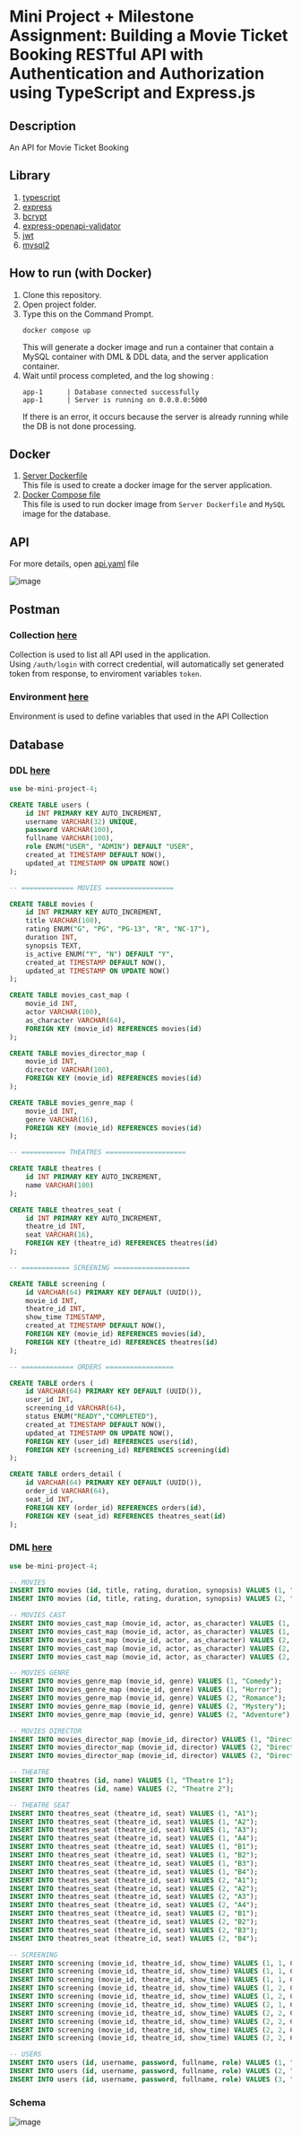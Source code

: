 # Mini Project + Milestone Assignment: Building a Movie Ticket Booking RESTful API with Authentication and Authorization using TypeScript and Express.js

## Description

An API for Movie Ticket Booking

## Library
1. [typescript](https://www.npmjs.com/package/typescript)
2. [express](https://www.npmjs.com/package/express)
3. [bcrypt](https://www.npmjs.com/package/bcrypt)
4. [express-openapi-validator](https://www.npmjs.com/package/express-openapi-validator)
5. [jwt](https://www.npmjs.com/package/jsonwebtoken)
5. [mysql2](https://www.npmjs.com/package/mysql2)

## How to run (with Docker)
1. Clone this repository.
2. Open project folder.
3. Type this on the Command Prompt.
	```
	docker compose up
	```
	This will generate a docker image and run a container that contain a MySQL container with DML & DDL data, and the server application container.
4. Wait until process completed, and the log showing :
	```properties
	app-1      | Database connected successfully
	app-1      | Server is running on 0.0.0.0:5000
	```
	If there is an error, it occurs because the server is already running while the DB is not done processing.

## Docker
1. [Server Dockerfile](https://github.com/ayaayawae-dxg/revou-be-mini-project-4-bona/blob/main/Dockerfile)  
This file is used to create a docker image for the server application.
2. [Docker Compose file](https://github.com/ayaayawae-dxg/revou-be-mini-project-4-bona/blob/main/docker-compose.yml)  
This file is used to run docker image from `Server Dockerfile` and `MySQL` image for the database. 


## API
For more details, open [api.yaml](https://github.com/ayaayawae-dxg/revou-be-mini-project-4-bona/blob/main/api.yaml) file

![image](https://github.com/ayaayawae-dxg/revou-be-mini-project-4-bona/assets/156976045/30607c61-e222-418e-9abe-f3118a9bf75f)

## Postman
### Collection [here](https://github.com/ayaayawae-dxg/revou-be-mini-project-4-bona/blob/main/postman/collection.json)
Collection is used to list all API used in the application.  
Using `/auth/login` with correct credential, will automatically set generated token from response, to enviroment variables `token`.

### Environment [here](https://github.com/ayaayawae-dxg/revou-be-mini-project-4-bona/blob/main/postman/environment.json)
Environment is used to define variables that used in the API Collection

## Database
### DDL [here](https://github.com/ayaayawae-dxg/revou-be-mini-project-4-bona/blob/main/database/DDL.sql)

```sql
use be-mini-project-4;

CREATE TABLE users (
    id INT PRIMARY KEY AUTO_INCREMENT,
    username VARCHAR(32) UNIQUE,
    password VARCHAR(100),
    fullname VARCHAR(100),
    role ENUM("USER", "ADMIN") DEFAULT "USER",
	created_at TIMESTAMP DEFAULT NOW(),
	updated_at TIMESTAMP ON UPDATE NOW()
);

-- ============= MOVIES =================

CREATE TABLE movies (
	id INT PRIMARY KEY AUTO_INCREMENT,
	title VARCHAR(100),
	rating ENUM("G", "PG", "PG-13", "R", "NC-17"),
	duration INT,
	synopsis TEXT,
	is_active ENUM("Y", "N") DEFAULT "Y",
	created_at TIMESTAMP DEFAULT NOW(),
	updated_at TIMESTAMP ON UPDATE NOW()
);

CREATE TABLE movies_cast_map (
	movie_id INT,
	actor VARCHAR(100),
	as_character VARCHAR(64),
	FOREIGN KEY (movie_id) REFERENCES movies(id)
);

CREATE TABLE movies_director_map (
	movie_id INT,
	director VARCHAR(100),
	FOREIGN KEY (movie_id) REFERENCES movies(id)
);

CREATE TABLE movies_genre_map (
	movie_id INT,
	genre VARCHAR(16),
	FOREIGN KEY (movie_id) REFERENCES movies(id)
);

-- =========== THEATRES ====================

CREATE TABLE theatres (
	id INT PRIMARY KEY AUTO_INCREMENT,
	name VARCHAR(100)
);

CREATE TABLE theatres_seat (
	id INT PRIMARY KEY AUTO_INCREMENT,
	theatre_id INT,
	seat VARCHAR(16),
	FOREIGN KEY (theatre_id) REFERENCES theatres(id)
);

-- ============ SCREENING ===================

CREATE TABLE screening (
	id VARCHAR(64) PRIMARY KEY DEFAULT (UUID()),
	movie_id INT,
	theatre_id INT,
	show_time TIMESTAMP,
	created_at TIMESTAMP DEFAULT NOW(),
	FOREIGN KEY (movie_id) REFERENCES movies(id),
	FOREIGN KEY (theatre_id) REFERENCES theatres(id)
);

-- ============= ORDERS =================

CREATE TABLE orders (
	id VARCHAR(64) PRIMARY KEY DEFAULT (UUID()),
	user_id INT,
	screening_id VARCHAR(64),
	status ENUM("READY","COMPLETED"),
	created_at TIMESTAMP DEFAULT NOW(),
	updated_at TIMESTAMP ON UPDATE NOW(),
	FOREIGN KEY (user_id) REFERENCES users(id),
	FOREIGN KEY (screening_id) REFERENCES screening(id)
);

CREATE TABLE orders_detail (
	id VARCHAR(64) PRIMARY KEY DEFAULT (UUID()),
	order_id VARCHAR(64),
	seat_id INT,
	FOREIGN KEY (order_id) REFERENCES orders(id),
	FOREIGN KEY (seat_id) REFERENCES theatres_seat(id)
);
```

### DML [here](https://github.com/ayaayawae-dxg/revou-be-mini-project-4-bona/blob/main/database/DML.sql)

```sql
use be-mini-project-4;

-- MOVIES
INSERT INTO movies (id, title, rating, duration, synopsis) VALUES (1, "Movies 1", "G", 120, "Synopsis 1");
INSERT INTO movies (id, title, rating, duration, synopsis) VALUES (2, "Movies 2", "PG", 60, "Synopsis 2");

-- MOVIES CAST
INSERT INTO movies_cast_map (movie_id, actor, as_character) VALUES (1, "Actor 1", "Character A");
INSERT INTO movies_cast_map (movie_id, actor, as_character) VALUES (1, "Actor 2", "Character B");
INSERT INTO movies_cast_map (movie_id, actor, as_character) VALUES (2, "Actor 1", "Character A");
INSERT INTO movies_cast_map (movie_id, actor, as_character) VALUES (2, "Actor 3", "Character B");
INSERT INTO movies_cast_map (movie_id, actor, as_character) VALUES (2, "Actor 4", "Character C");

-- MOVIES GENRE
INSERT INTO movies_genre_map (movie_id, genre) VALUES (1, "Comedy");
INSERT INTO movies_genre_map (movie_id, genre) VALUES (1, "Horror");
INSERT INTO movies_genre_map (movie_id, genre) VALUES (2, "Romance");
INSERT INTO movies_genre_map (movie_id, genre) VALUES (2, "Mystery");
INSERT INTO movies_genre_map (movie_id, genre) VALUES (2, "Adventure");

-- MOVIES DIRECTOR
INSERT INTO movies_director_map (movie_id, director) VALUES (1, "Director 1");
INSERT INTO movies_director_map (movie_id, director) VALUES (2, "Director 1");
INSERT INTO movies_director_map (movie_id, director) VALUES (2, "Director 2");

-- THEATRE
INSERT INTO theatres (id, name) VALUES (1, "Theatre 1");
INSERT INTO theatres (id, name) VALUES (2, "Theatre 2");

-- THEATRE SEAT
INSERT INTO theatres_seat (theatre_id, seat) VALUES (1, "A1");
INSERT INTO theatres_seat (theatre_id, seat) VALUES (1, "A2");
INSERT INTO theatres_seat (theatre_id, seat) VALUES (1, "A3");
INSERT INTO theatres_seat (theatre_id, seat) VALUES (1, "A4");
INSERT INTO theatres_seat (theatre_id, seat) VALUES (1, "B1");
INSERT INTO theatres_seat (theatre_id, seat) VALUES (1, "B2");
INSERT INTO theatres_seat (theatre_id, seat) VALUES (1, "B3");
INSERT INTO theatres_seat (theatre_id, seat) VALUES (1, "B4");
INSERT INTO theatres_seat (theatre_id, seat) VALUES (2, "A1");
INSERT INTO theatres_seat (theatre_id, seat) VALUES (2, "A2");
INSERT INTO theatres_seat (theatre_id, seat) VALUES (2, "A3");
INSERT INTO theatres_seat (theatre_id, seat) VALUES (2, "A4");
INSERT INTO theatres_seat (theatre_id, seat) VALUES (2, "B1");
INSERT INTO theatres_seat (theatre_id, seat) VALUES (2, "B2");
INSERT INTO theatres_seat (theatre_id, seat) VALUES (2, "B3");
INSERT INTO theatres_seat (theatre_id, seat) VALUES (2, "B4");

-- SCREENING
INSERT INTO screening (movie_id, theatre_id, show_time) VALUES (1, 1, CONVERT_TZ("2024-04-15 10:55:00", '+07:00', 'UTC'));
INSERT INTO screening (movie_id, theatre_id, show_time) VALUES (1, 1, CONVERT_TZ("2024-05-13 19:00:00", '+07:00', 'UTC'));
INSERT INTO screening (movie_id, theatre_id, show_time) VALUES (1, 1, CONVERT_TZ("2024-05-13 10:00:00", '+07:00', 'UTC'));
INSERT INTO screening (movie_id, theatre_id, show_time) VALUES (1, 2, CONVERT_TZ("2024-05-13 15:30:00", '+07:00', 'UTC'));
INSERT INTO screening (movie_id, theatre_id, show_time) VALUES (1, 2, CONVERT_TZ("2024-05-14 11:00:00", '+07:00', 'UTC'));
INSERT INTO screening (movie_id, theatre_id, show_time) VALUES (2, 1, CONVERT_TZ("2024-05-13 06:00:00", '+07:00', 'UTC'));
INSERT INTO screening (movie_id, theatre_id, show_time) VALUES (2, 2, CONVERT_TZ("2024-05-13 08:00:00", '+07:00', 'UTC'));
INSERT INTO screening (movie_id, theatre_id, show_time) VALUES (2, 2, CONVERT_TZ("2024-05-13 10:00:00", '+07:00', 'UTC'));
INSERT INTO screening (movie_id, theatre_id, show_time) VALUES (2, 2, CONVERT_TZ("2024-05-13 12:30:00", '+07:00', 'UTC'));
INSERT INTO screening (movie_id, theatre_id, show_time) VALUES (2, 2, CONVERT_TZ("2024-05-14 11:00:00", '+07:00', 'UTC'));

-- USERS
INSERT INTO users (id, username, password, fullname, role) VALUES (1, "user1", "$2b$10$ciFu/0IRLNs6wGySiuj91.7sCe.fTWGmwv32BCeBEHvcmVYXyReTS", "User 1", "user");
INSERT INTO users (id, username, password, fullname, role) VALUES (2, "user2", "$2b$10$AQ7h5/Lk.Gwao1e9GgT9NuIXLyRBcuB4v7dwHliQkb3rshXnBLVii", "User 2", "user");
INSERT INTO users (id, username, password, fullname, role) VALUES (3, "admin", "$2b$10$YwGV2yjqdFIISSLyPKoeHOhTRQCz1jyf8mOjMZhn2z.G7SO43IwwG", "Admin", "admin");
```

### Schema
![image](https://github.com/ayaayawae-dxg/revou-be-mini-project-4-bona/assets/156976045/c635aedc-ebcd-4618-810f-4c7c5df476ea)
